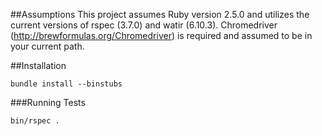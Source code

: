 ##Assumptions
This project assumes Ruby version 2.5.0 and utilizes the current versions of rspec (3.7.0) and watir (6.10.3).
Chromedriver (http://brewformulas.org/Chromedriver) is required and assumed to be in your current path.

##Installation
```
bundle install --binstubs
```

###Running Tests
```
bin/rspec .
```